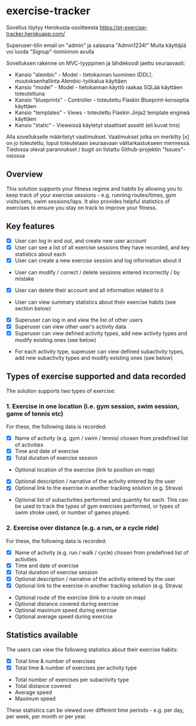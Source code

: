 # exercise-tracker

Sovellus löytyy Herokusta osoitteesta https://pt-exercise-tracker.herokuapp.com/

Superuser-tilin email on "admin" ja salasana "Admin1234!"
Muita käyttäjiä voi luoda "Signup"-toiminnon avulla

Sovelluksen rakenne on MVC-tyyppinen ja lähdekoodi jaettu seuraavasti:

- Kansio "alembic" - Model - tietokannan luominen (DDL), muutoksenhallinta Alembic-työkalua käyttäen
- Kansio "model" - Model - tietokannan käyttö raakaa SQLää käyttäen toteutettuna
- Kansio "blueprints" - Controller - toteutettu Flaskin Blueprint-konseptia käyttäen
- Kansio "templates" - Views - toteutettu Flaskin Jinja2 template engineä käyttäen
- Kansio "static" - Vieweissä käytetyt staattiset assetit (eli kuvat tms)

Alla sovellukselle määritetyt vaatimukset. Vaatimukset jotka on merkitty [x] on jo toteutettu, loput toteutetaan seuraavaan välitarkastukseen mennessä. 
Tiedossa olevat parannukset / bugit on listattu Github-projektin "Issues"-osiossa

## Overview

This solution supports your fitness regime and habits by allowing you to keep track of your exercise sessions - e.g. running routes/times, gym visits/sets, swim sessions/laps. It also provides helpful statistics of exercises to ensure you stay on track to improve your fitness. 

## Key features

- [x] User can log in and out, and create new user account
- [x] User can see a list of all exercise sessions they have recorded, and key statistics about each
- [x] User can create a new exercise session and log information about it
- User can modify / correct / delete sessions entered incorrectly / by mistake
- [x] User can delete their account and all information related to it
- User can view summary statistics about their exercise habits (see section below)
- [x] Superuser can log in and view the list of other users
- [x] Superuser can view other user's activity data
- [x] Superuser can view defined activity types, add new activity types and modify existing ones (see below)
- For each activity type, superuser can view defined subactivity types, add new subactivity types and modify existing ones (see below)

## Types of exercise supported and data recorded

The solution supports two types of exercise:

### 1. Exercise in one location (i.e. gym session, swim session, game of tennis etc)

For these, the following data is recorded:

- [x] Name of activity (e.g. gym / swim / tennis) chosen from predefined list of activities
- [x] Time and date of exercise
- [x] Total duration of exercise session
- Optional location of the exercise (link to position on map)
- [x] Optional description / narrative of the activity entered by the user
- [x] Optional link to the exercise in another tracking solution (e.g. Strava)
- Optional list of subactivities performed and quantity for each. This can be used to track the types of gym exercises performed, or types of swim stroke used, or number of games played. 

### 2. Exercise over distance (e.g. a run, or a cycle ride)

For these, the following data is recorded:

- [x] Name of activity (e.g. run / walk / cycle) chosen from predefined list of activities
- [x] Time and date of exercise
- [x] Total duration of exercise session
- [x] Optional description / narrative of the activity entered by the user
- [x] Optional link to the exercise in another tracking solution (e.g. Strava)
- Optional route of the exercise (link to a route on map)
- Optional distance covered during exercise
- Optional maximum speed during exercise
- Optional average speed during exercise

## Statistics available

The users can view the following statistics about their exercise habits:

- [x] Total time & number of exercises
- [x] Total time & number of exercises per activity type
- Total number of exercises per subactivity type
- Total distance covered
- Average speed 
- Maximum speed

These statistics can be viewed over different time periods - e.g. per day, per week, per month or per year. 
